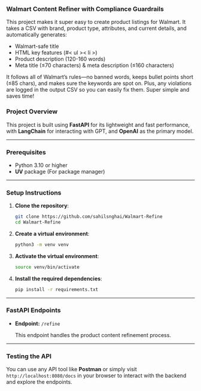 ### Walmart Content Refiner with Compliance Guardrails

This project makes it super easy to create product listings for Walmart. It takes a CSV with brand, product type, attributes, and current details, and automatically generates:

* Walmart-safe title
* HTML key features (#< ul >< li >)
* Product description (120-160 words)
* Meta title (≤70 characters) & meta description (≤160 characters)

It follows all of Walmart’s rules—no banned words, keeps bullet points short (≤85 chars), and makes sure the keywords are spot on. Plus, any violations are logged in the output CSV so you can easily fix them. Super simple and saves time!

### Project Overview

This project is built using **FastAPI** for its lightweight and fast performance, with **LangChain** for interacting with GPT, and **OpenAI** as the primary model.

---

### Prerequisites

* Python 3.10 or higher
* **UV** package (For package manager)

---

### Setup Instructions

1. **Clone the repository**:

   ```bash
   git clone https://github.com/sahilsnghai/Walmart-Refine
   cd Walmart-Refine
   ```

2. **Create a virtual environment**:

   ```bash
   python3 -m venv venv
   ```

3. **Activate the virtual environment**:

    ```bash
    source venv/bin/activate
    ```

4. **Install the required dependencies**:

   ```bash
   pip install -r requirements.txt
   ```

---

### FastAPI Endpoints

* **Endpoint:** `/refine`

  This endpoint handles the product content refinement process.

---

### Testing the API

You can use any API tool like **Postman** or simply visit `http://localhost:8080/docs` in your browser to interact with the backend and explore the endpoints.
